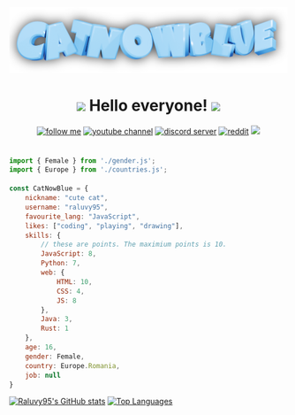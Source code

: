 ![](https://github.com/raluvy95/raluvy95/blob/master/logo.png)


<h1 align="center"><img src="https://media.giphy.com/media/mGcNjsfWAjY5AEZNw6/giphy.gif" width="50"> Hello everyone! <img src="https://media.giphy.com/media/mGcNjsfWAjY5AEZNw6/giphy.gif" width="50"></h1>


<div align="center">
   <a href="https://www.github.com/raluvy95" target="_blank">
<img src=https://img.shields.io/badge/follow%20me-black.svg?&style=for-the-badge&logo=github&logoColor=white alt="follow me" style="margin-bottom: 5px;" /></a>
<a href="https://youtube.com/catnowblue" target="_blank">
<img src=https://img.shields.io/badge/youtube-red.svg?&style=for-the-badge&logo=youtube&logoColor=white alt="youtube channel" style="margin-bottom: 5px;" /></a>
<a href="https://discord.gg/6GGu4ESvdB" target="_blank">
<img src=https://img.shields.io/badge/discord-7289da.svg?&style=for-the-badge&logo=discord&logoColor=white alt="discord server" style="margin-bottom: 5px;" /></a> <a href="https://www.reddit.com/user/therealraluvy95" target="_blank">
<img src=https://img.shields.io/badge/reddit-orange.svg?&style=for-the-badge&logo=reddit&logoColor=white alt="reddit" style="margin-bottom: 5px;" /></a>
<img src=https://visitor-badge.laobi.icu/badge?page_id=raluvy95.raluvy95 />
</div>
<br>

```js
import { Female } from './gender.js';
import { Europe } from './countries.js';

const CatNowBlue = {
    nickname: "cute cat",
    username: "raluvy95",
    favourite_lang: "JavaScript",
    likes: ["coding", "playing", "drawing"],
    skills: {
        // these are points. The maximium points is 10.
        JavaScript: 8,
        Python: 7,
        web: {
            HTML: 10,
            CSS: 4,
            JS: 8
        },
        Java: 3,
        Rust: 1
    },
    age: 16,
    gender: Female,
    country: Europe.Romania,
    job: null
}
```

[![Raluvy95's GitHub stats](https://github-readme-stats.vercel.app/api?username=raluvy95&show_icons=true&theme=discord_old_blurple)](https://github.com/anuraghazra/github-readme-stats) [![Top Languages](https://github-readme-stats.vercel.app/api/top-langs/?username=raluvy95&theme=discord_old_blurple&layout=compact&langs_count=4)](https://github.com/anuraghazra/github-readme-stats)<br>

